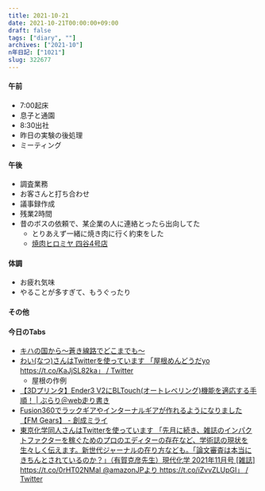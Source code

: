 ```yaml
---
title: 2021-10-21
date: 2021-10-21T00:00:00+09:00
draft: false
tags: ["diary", ""]
archives: ["2021-10"]
n年日記: ["1021"]
slug: 322677
---
```

#### 午前
- 7:00起床
- 息子と通園
- 8:30出社
- 昨日の実験の後処理
- ミーティング
#### 午後
- 調査業務
- お客さんと打ち合わせ
- 議事録作成
- 残業2時間
- 昔のボスの依頼で、某企業の人に連絡とったら出向してた
  - とりあえず一緒に焼き肉に行く約束をした
  - [焼肉ヒロミヤ 四谷4号店](https://tabelog.com/tokyo/A1309/A130903/13257352/)
#### 体調
- お疲れ気味
- やることが多すぎて、もうぐったり
#### その他
#### 今日のTabs
- [キハの国から～蒼き線路でどこまでも～](https://new-toykiha-world.hatenablog.com/)
- [わい(なつ)さんはTwitterを使っています 「屋根めんどうだyo https://t.co/KaJjSL82ka」 / Twitter](https://mobile.twitter.com/y_natsusan_pura/status/1450399555254513669)
  - 屋根の作例
- [【3Dプリンタ】Ender3 V2にBLTouch(オートレベリング)機能を適応する手順！ | ぶらり＠web走り書き](https://burariweb.info/gadget/3d-printer/ender3-v2-bltouch-customize.html)
- [Fusion360でラックギアやインターナルギアが作れるようになりました【FM Gears】 - 創成ミライ](https://okayamalabo.hatenablog.com/entry/2019/02/13/172400)
- [東京化学同人さんはTwitterを使っています 「先月に続き、雑誌のインパクトファクターを稼ぐためのプロのエディターの存在など、学術誌の現状を生々しく伝えます。新世代ジャーナルの在り方なども。「論文審査は本当にきちんとされているのか？」（有賀克彦先生）現代化学 2021年11月号 [雑誌] https://t.co/0rHT02NMaI @amazonJPより https://t.co/iZvvZLUpGI」 / Twitter](https://twitter.com/tkd_pbl/status/1444867899131191301)
